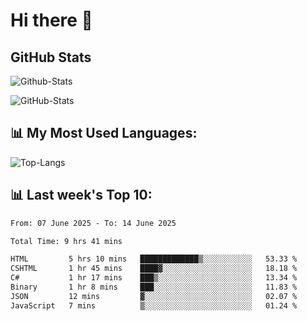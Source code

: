 # Hi there 👋

## GitHub Stats
![Github-Stats](https://github-readme-stats-sigma-five.vercel.app/api?username=ltorson&show_icons=true&theme=radical&count_private=true&show=reviews,discussions_started,discussions_answered,prs_merged,prs_merged_percentage)

![GitHub-Stats](https://github-readme-stats.vercel.app/api/wakatime?username=LeeTorson&theme=synthwave&size_weight=0.5&count_weight=0.5&title_color=36F9F6&langs_count=10&count_private=true)

## 📊 My Most Used Languages:
![Top-Langs](https://github-readme-stats-sigma-five.vercel.app/api/top-langs/?username=LTorson&layout=compact&langs_count=10)


## 📊 Last week's Top 10:
<!--START_SECTION:waka-->

```txt
From: 07 June 2025 - To: 14 June 2025

Total Time: 9 hrs 41 mins

HTML         5 hrs 10 mins   █████████████▒░░░░░░░░░░░   53.33 %
CSHTML       1 hr 45 mins    ████▓░░░░░░░░░░░░░░░░░░░░   18.18 %
C#           1 hr 17 mins    ███▒░░░░░░░░░░░░░░░░░░░░░   13.34 %
Binary       1 hr 8 mins     ███░░░░░░░░░░░░░░░░░░░░░░   11.83 %
JSON         12 mins         ▓░░░░░░░░░░░░░░░░░░░░░░░░   02.07 %
JavaScript   7 mins          ▒░░░░░░░░░░░░░░░░░░░░░░░░   01.24 %
```

<!--END_SECTION:waka-->
